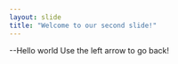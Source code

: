 ```yaml
---
layout: slide
title: "Welcome to our second slide!"
---
```

--Hello world
Use the left arrow to go back!
